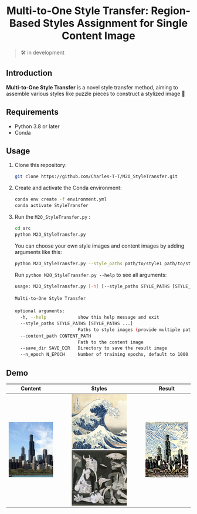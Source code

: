 <div align="center">
<h1>Multi-to-One Style Transfer: Region-Based Styles Assignment for Single Content Image</h1>
</div>

> :hammer_and_wrench: in development

## Introduction

**Multi-to-One Style Transfer** is a novel style transfer method, aiming to assemble various styles like puzzle pieces to construct a stylized image :art: 

## Requirements

- Python 3.8 or later
- Conda

## Usage

1. Clone this repository:

   ```bash
   git clone https://github.com/Charles-T-T/M2O_StyleTransfer.git
   ```

2. Create and activate the Conda environment:

   ```bash
   conda env create -f environment.yml
   conda activate StyleTransfer
   ```

3. Run the `M2O_StyleTransfer.py` :

   ```bash
   cd src
   python M2O_StyleTransfer.py
   ```

   You can choose your own style images and content images by adding arguments like this: 

   ```bash
   python M2O_StyleTransfer.py --style_paths path/to/style1 path/to/style2 --content_path path/to/content
   ```

   Run `python M2O_StyleTransfer.py --help` to see all arguments:

   ```bash
   usage: M2O_StyleTransfer.py [-h] [--style_paths STYLE_PATHS [STYLE_PATHS ...]] [--content_path CONTENT_PATH] [--save_dir SAVE_DIR] [--n_epoch N_EPOCH]
   
   Multi-to-One Style Transfer
   
   optional arguments:
     -h, --help            show this help message and exit
     --style_paths STYLE_PATHS [STYLE_PATHS ...]
                           Paths to style images (provide multiple paths separated by space)
     --content_path CONTENT_PATH
                           Path to the content image
     --save_dir SAVE_DIR   Directory to save the result image
     --n_epoch N_EPOCH     Number of training epochs, default to 1000
   ```

## Demo

|                           Content                            |                            Styles                            |                            Result                            |
| :----------------------------------------------------------: | :----------------------------------------------------------: | :----------------------------------------------------------: |
| <img src="./assets/chicago_0.jpg" alt="chicago_0" height="150;" /> | <img src="./assets/Tsunami.jpg" alt="Tsunami" height="150;" /> <img src="./assets/guernica.jpg" alt="guernica" height="150;" /> | <img src="./assets/chicago_0(guernica, Tsunami).png" alt="ss" height="150;" /> |

